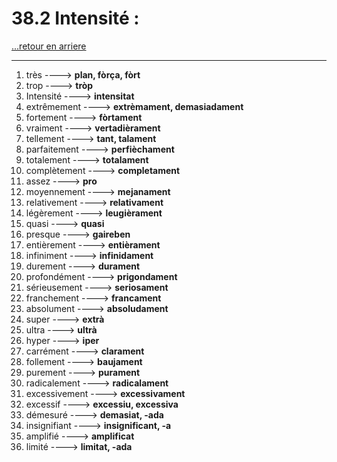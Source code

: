 # 38.2 Intensité : 

[...retour en arriere](../../../menu_fiches.md)

---

1. très  ----> **plan, fòrça, fòrt**
2. trop  ----> **tròp**
3. Intensité  ----> **intensitat**
4. extrêmement  ----> **extrèmament, demasiadament**
5. fortement  ----> **fòrtament**
6. vraiment  ----> **vertadièrament**
7. tellement  ----> **tant, talament**
8. parfaitement  ----> **perfièchament**
9. totalement  ----> **totalament**
10. complètement  ----> **completament**
11. assez  ----> **pro**
12. moyennement  ----> **mejanament**
13. relativement  ----> **relativament**
14. légèrement  ----> **leugièrament**
16. quasi  ----> **quasi**
17. presque  ----> **gaireben**
19. entièrement  ----> **entièrament**
23. infiniment  ----> **infinidament**
25. durement  ----> **durament**
26. profondément  ----> **prigondament**
27. sérieusement  ----> **seriosament**
28. franchement  ----> **francament**
29. absolument  ----> **absoludament**
30. super  ----> **extrà**
31. ultra  ----> **ultrà**
33. hyper  ----> **iper**
34. carrément  ----> **clarament**
35. follement  ----> **baujament**
36. purement  ----> **purament**
37. radicalement  ----> **radicalament**
38. excessivement  ----> **excessivament**
45. excessif  ----> **excessiu, excessiva**
46. démesuré  ----> **demasiat, -ada**
48. insignifiant  ----> **insignificant, -a**
49. amplifié  ----> **amplificat**
50. limité  ----> **limitat, -ada**